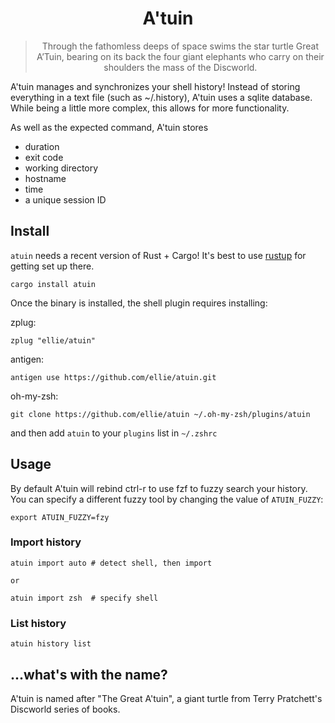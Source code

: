 <h1 align="center">
  A'tuin
</h1>
<blockquote align="center">
  Through the fathomless deeps of space swims the star turtle Great A’Tuin, bearing on its back the four giant elephants who carry on their shoulders the mass of the Discworld.
 </blockquote>
 
A'tuin manages and synchronizes your shell history! Instead of storing
everything in a text file (such as ~/.history), A'tuin uses a sqlite database.
While being a little more complex, this allows for more functionality.

As well as the expected command, A'tuin stores

- duration
- exit code
- working directory
- hostname
- time
- a unique session ID

## Install

`atuin` needs a recent version of Rust + Cargo! It's best to use
[rustup](https://rustup.rs/) for getting set up there.

```
cargo install atuin
```

Once the binary is installed, the shell plugin requires installing:

zplug:

```
zplug "ellie/atuin"
```

antigen:

```
antigen use https://github.com/ellie/atuin.git
```

oh-my-zsh:

```
git clone https://github.com/ellie/atuin ~/.oh-my-zsh/plugins/atuin
```

and then add `atuin` to your `plugins` list in `~/.zshrc`

## Usage

By default A'tuin will rebind ctrl-r to use fzf to fuzzy search your history. You
can specify a different fuzzy tool by changing the value of `ATUIN_FUZZY`:

```
export ATUIN_FUZZY=fzy
```

### Import history

```
atuin import auto # detect shell, then import

or

atuin import zsh  # specify shell
```

### List history

```
atuin history list
```

## ...what's with the name?

A'tuin is named after "The Great A'tuin", a giant turtle from Terry Pratchett's
Discworld series of books.
